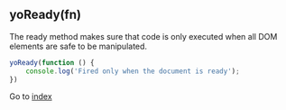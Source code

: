## yoReady(fn) 

The ready method makes sure that code is only executed when all DOM elements are safe to be manipulated. 

```javascript
yoReady(function () {
    console.log('Fired only when the document is ready');
})
```

Go to [index](index.md)